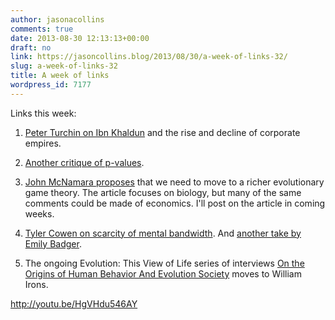 ```yaml
---
author: jasonacollins
comments: true
date: 2013-08-30 12:13:13+00:00
draft: no
link: https://jasoncollins.blog/2013/08/30/a-week-of-links-32/
slug: a-week-of-links-32
title: A week of links
wordpress_id: 7177
---
```


Links this week:



	
  1. [Peter Turchin on Ibn Khaldun](http://socialevolutionforum.com/2013/08/26/ibn-khaldun-on-the-rise-and-decline-of-corporate-empires/) and the rise and decline of corporate empires.

	
  2. [Another critique of p-values](http://nautil.us/issue/4/the-unlikely/sciences-significant-stats-problem).

	
  3. [John McNamara proposes](http://rsif.royalsocietypublishing.org/content/10/88/20130544.full) that we need to move to a richer evolutionary game theory. The article focuses on biology, but many of the same comments could be made of economics. I'll post on the article in coming weeks.

	
  4. [Tyler Cowen on scarcity of mental bandwidth](http://marginalrevolution.com/marginalrevolution/2013/08/scarcity-why-having-too-little-means-so-much.html). And [another take by Emily Badger](http://www.theatlanticcities.com/jobs-and-economy/2013/08/how-poverty-taxes-brain/6716/).

	
  5. The ongoing Evolution: This View of Life series of interviews [On the Origins of Human Behavior And Evolution Society](http://www.thisviewoflife.com/index.php/magazine/articles/on-the-origins-of-human-behavior-and-evolution-society-william-irons) moves to William Irons.


http://youtu.be/HgVHdu546AY

